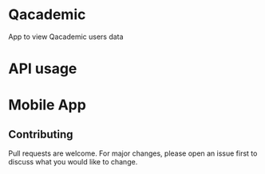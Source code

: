 # Qacademic
App to view Qacademic users data

# API usage

# Mobile App

## Contributing
Pull requests are welcome. For major changes, please open an issue first to discuss what you would like to change.
